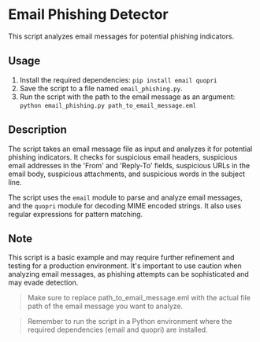 # Email Phishing Detector

This script analyzes email messages for potential phishing indicators.

## Usage

1. Install the required dependencies: `pip install email quopri`
2. Save the script to a file named `email_phishing.py`.
3. Run the script with the path to the email message as an argument: `python email_phishing.py path_to_email_message.eml`

## Description

The script takes an email message file as input and analyzes it for potential phishing indicators. It checks for suspicious email headers, suspicious email addresses in the 'From' and 'Reply-To' fields, suspicious URLs in the email body, suspicious attachments, and suspicious words in the subject line.

The script uses the `email` module to parse and analyze email messages, and the `quopri` module for decoding MIME encoded strings. It also uses regular expressions for pattern matching.

## Note

This script is a basic example and may require further refinement and testing for a production environment. It's important to use caution when analyzing email messages, as phishing attempts can be sophisticated and may evade detection.

> Make sure to replace path_to_email_message.eml with the actual file path of the email message you want to analyze.

> Remember to run the script in a Python environment where the required dependencies (email and quopri) are installed.

